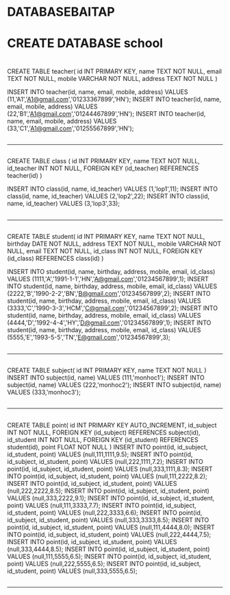 # DATABASEBAITAP
# CREATE DATABASE school <h1>

## <table1>
CREATE TABLE teacher(
    id INT PRIMARY KEY,
    name TEXT NOT NULL,
    email TEXT NOT NULL,
    mobile VARCHAR NOT NULL,
    address TEXT NOT NULL
)

INSERT INTO teacher(id, name, email, mobile, address) VALUES (11,'A1','A1@gmail.com','01233367899','HN');
INSERT INTO teacher(id, name, email, mobile, address) VALUES (22,'B1','A1@gmail.com','01244467899','HN');
INSERT INTO teacher(id, name, email, mobile, address) VALUES (33,'C1','A1@gmail.com','01255567899','HN');
## <table1>

-----------------------------

## <table2>
CREATE TABLE class (
    id INT PRIMARY KEY,
    name TEXT NOT NULL,
    id_teacher INT NOT NULL,
    FOREIGN KEY (id_teacher) REFERENCES teacher(id)
)

INSERT INTO class(id, name, id_teacher) VALUES (1,'lop1',11);
INSERT INTO class(id, name, id_teacher) VALUES (2,'lop2',22);
INSERT INTO class(id, name, id_teacher) VALUES (3,'lop3',33);
## <table2>

-----------------------------

## <table3>
CREATE TABLE student(
   id INT PRIMARY KEY,
   name TEXT NOT NULL,
   birthday DATE NOT NULL,
   address TEXT NOT NULL,
   mobile VARCHAR NOT NULL,
   email TEXT NOT NULL,
   id_class INT NOT NULL,
   FOREIGN KEY (id_class) REFERENCES class(id)
)

INSERT INTO student(id, name, birthday, address, mobile, email, id_class) VALUES (1111,'A','1991-1-1','HN','A@gmail.com','01234567899',1);
INSERT INTO student(id, name, birthday, address, mobile, email, id_class) VALUES (2222,'B','1990-2-2','BN','B@gmail.com','01234567899',2);
INSERT INTO student(id, name, birthday, address, mobile, email, id_class) VALUES (3333,'C','1990-3-3','HCM','C@gmail.com','01234567899',2);
INSERT INTO student(id, name, birthday, address, mobile, email, id_class) VALUES (4444,'D','1992-4-4','HY','D@gmail.com','01234567899',1);
INSERT INTO student(id, name, birthday, address, mobile, email, id_class) VALUES (5555,'E','1993-5-5','TN','E@gmail.com','01234567899',3);
## <table3>

-----------------------------

## <table4>
CREATE TABLE subject(
    id INT PRIMARY KEY,
    name TEXT NOT NULL
)
INSERT INTO subject(id, name) VALUES (111,'monhoc1');
INSERT INTO subject(id, name) VALUES (222,'monhoc2');
INSERT INTO subject(id, name) VALUES (333,'monhoc3');
## <table4>

-----------------------------

## <table5>
CREATE TABLE point(
    id INT PRIMARY KEY AUTO_INCREMENT,
    id_subject INT NOT NULL,
    FOREIGN KEY (id_subject) REFERENCES subject(id),
    id_student INT NOT NULL,
    FOREIGN KEY (id_student) REFERENCES student(id),
    point FLOAT NOT NULL
)
INSERT INTO point(id, id_subject, id_student, point) VALUES (null,111,1111,9.5);
INSERT INTO point(id, id_subject, id_student, point) VALUES (null,222,1111,7.2);
INSERT INTO point(id, id_subject, id_student, point) VALUES (null,333,1111,8.3);
INSERT INTO point(id, id_subject, id_student, point) VALUES (null,111,2222,8.2);
INSERT INTO point(id, id_subject, id_student, point) VALUES (null,222,2222,8.5);
INSERT INTO point(id, id_subject, id_student, point) VALUES (null,333,2222,9.1);
INSERT INTO point(id, id_subject, id_student, point) VALUES (null,111,3333,7.7);
INSERT INTO point(id, id_subject, id_student, point) VALUES (null,222,3333,6.6);
INSERT INTO point(id, id_subject, id_student, point) VALUES (null,333,3333,8.5);
INSERT INTO point(id, id_subject, id_student, point) VALUES (null,111,4444,8.0);
INSERT INTO point(id, id_subject, id_student, point) VALUES (null,222,4444,7.5);
INSERT INTO point(id, id_subject, id_student, point) VALUES (null,333,4444,8.5);
INSERT INTO point(id, id_subject, id_student, point) VALUES (null,111,5555,6.5);
INSERT INTO point(id, id_subject, id_student, point) VALUES (null,222,5555,6.5);
INSERT INTO point(id, id_subject, id_student, point) VALUES (null,333,5555,6.5);
## <table5>
-----------------------------
